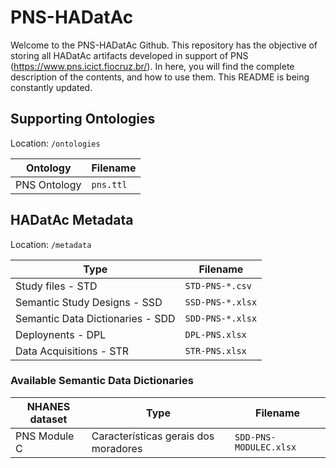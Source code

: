 # PNS-HADatAc

Welcome to the PNS-HADatAc Github. This repository has the objective of storing all HADatAc artifacts developed in support of PNS (https://www.pns.icict.fiocruz.br/). In here, you will find the complete description of the contents, and how to use them. This README is being constantly updated.


## Supporting Ontologies

Location: `/ontologies`

| Ontology | Filename |
| -------- | -------- |
| PNS Ontology | `pns.ttl` |

## HADatAc Metadata

Location: `/metadata`

| Type | Filename |
| ---- | -------- |
| Study files - STD | `STD-PNS-*.csv` |
| Semantic Study Designs - SSD | `SSD-PNS-*.xlsx` |
| Semantic Data Dictionaries - SDD | `SDD-PNS-*.xlsx` |
| Deploynents - DPL | `DPL-PNS.xlsx` |
| Data Acquisitions - STR | `STR-PNS.xlsx` |

### Available Semantic Data Dictionaries

| NHANES dataset | Type | Filename |
| -------------- | ---- | -------- |
| PNS Module C | Características gerais dos moradores | `SDD-PNS-MODULEC.xlsx` |
